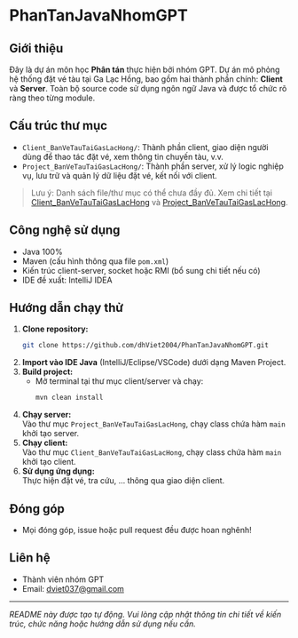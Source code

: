 # PhanTanJavaNhomGPT

## Giới thiệu

Đây là dự án môn học **Phân tán** thực hiện bởi nhóm GPT. Dự án mô phỏng hệ thống đặt vé tàu tại Ga Lạc Hồng, bao gồm hai thành phần chính: **Client** và **Server**. Toàn bộ source code sử dụng ngôn ngữ Java và được tổ chức rõ ràng theo từng module.

## Cấu trúc thư mục

- `Client_BanVeTauTaiGasLacHong/`: Thành phần client, giao diện người dùng để thao tác đặt vé, xem thông tin chuyến tàu, v.v.
- `Project_BanVeTauTaiGasLacHong/`: Thành phần server, xử lý logic nghiệp vụ, lưu trữ và quản lý dữ liệu đặt vé, kết nối với client.

> Lưu ý: Danh sách file/thư mục có thể chưa đầy đủ. Xem chi tiết tại [Client_BanVeTauTaiGasLacHong](https://github.com/dhViet2004/PhanTanJavaNhomGPT/tree/master/Client_BanVeTauTaiGasLacHong) và [Project_BanVeTauTaiGasLacHong](https://github.com/dhViet2004/PhanTanJavaNhomGPT/tree/master/Project_BanVeTauTaiGasLacHong).

## Công nghệ sử dụng

- Java 100%
- Maven (cấu hình thông qua file `pom.xml`)
- Kiến trúc client-server, socket hoặc RMI (bổ sung chi tiết nếu có)
- IDE đề xuất: IntelliJ IDEA

## Hướng dẫn chạy thử

1. **Clone repository:**
   ```bash
   git clone https://github.com/dhViet2004/PhanTanJavaNhomGPT.git
   ```
2. **Import vào IDE Java** (IntelliJ/Eclipse/VSCode) dưới dạng Maven Project.
3. **Build project:**
   - Mở terminal tại thư mục client/server và chạy:
     ```bash
     mvn clean install
     ```
4. **Chạy server:**  
   Vào thư mục `Project_BanVeTauTaiGasLacHong`, chạy class chứa hàm `main` khởi tạo server.
5. **Chạy client:**  
   Vào thư mục `Client_BanVeTauTaiGasLacHong`, chạy class chứa hàm `main` khởi tạo client.
6. **Sử dụng ứng dụng:**  
   Thực hiện đặt vé, tra cứu, ... thông qua giao diện client.

## Đóng góp

- Mọi đóng góp, issue hoặc pull request đều được hoan nghênh!

## Liên hệ

- Thành viên nhóm GPT  
- Email: dviet037@gmail.com

---

*README này được tạo tự động. Vui lòng cập nhật thông tin chi tiết về kiến trúc, chức năng hoặc hướng dẫn sử dụng nếu cần.*
